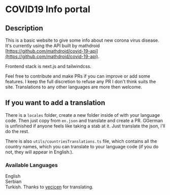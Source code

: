 # COVID19 Info portal

## Description

This is a basic website to give some info about new corona virus disease. It's currently using the API built by mathdroid [https://github.com/mathdroid/covid-19-api](https://github.com/mathdroid/covid-19-api).

Frontend stack is next.js and tailwindcss.

Feel free to contribute and make PRs if you can improve or add some features. I keep the full discretion to refuse any PR I don't think suits the site. Translations to any other languages are more then welcome.

## If you want to add a translation

There is a `locales` folder, create a new folder inside of with your language code. Then just copy from `en.json` and translate and create a PR. GGerman is unfinished if anyone feels like taking a stab at it. Just translate the json, i'll do the rest.

There is also `utils/countriesTranslations.ts` file, which contains all the country names, which you can translate to your language code (if you do not, they will appear in English.).

### Available Languages

English<br/>
Serbian<br/>
Turkish. Thanks to [yecicen](https://github.com/yecicen) for translating.
